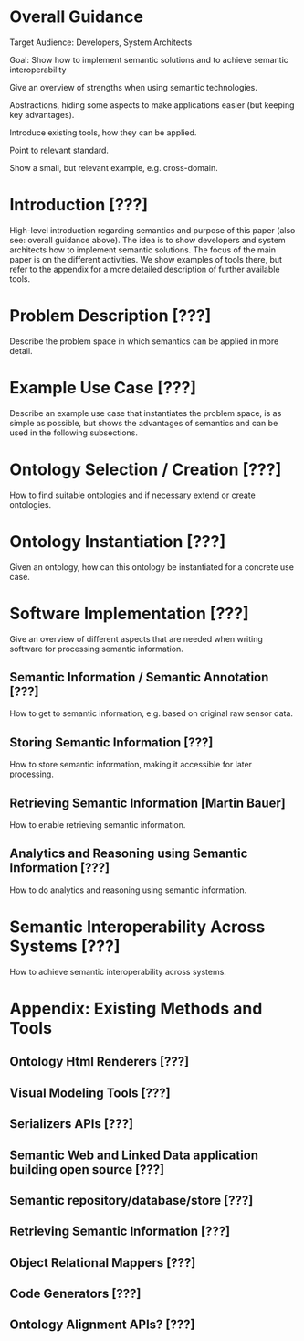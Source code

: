 # Overall Guidance
Target Audience: Developers, System Architects

Goal: Show how to implement semantic solutions and to achieve semantic interoperability

Give an overview of strengths when using semantic technologies.

Abstractions, hiding some aspects to make applications easier (but keeping key advantages).

Introduce existing tools, how they can be applied.

Point to relevant standard.

Show a small, but relevant example, e.g. cross-domain.

# Introduction [???]
High-level introduction regarding semantics and purpose of this paper (also see: overall guidance above). The idea is to show developers and system architects how to implement semantic solutions. The focus of the main paper is on the different activities. We show examples of tools there, but refer to the appendix for a more detailed description of further available tools.

# Problem Description [???]
Describe the problem space in which semantics can be applied in more detail.

# Example Use Case [???]
Describe an example use case that instantiates the problem space, is as simple as possible, but shows the advantages of semantics and can be used in the following subsections.

# Ontology Selection / Creation [???]
How to find suitable ontologies and if necessary extend or create ontologies.

# Ontology Instantiation [???]
Given an ontology, how can this ontology be instantiated for a concrete use case.

# Software Implementation [???]
Give an overview of different aspects that are needed when writing software for processing semantic information.

## Semantic Information / Semantic Annotation [???]
How to get to semantic information, e.g. based on original raw sensor data.

## Storing Semantic Information [???]
How to store semantic information, making it accessible for later processing.

## Retrieving Semantic Information [Martin Bauer]
How to enable retrieving semantic information.

## Analytics and Reasoning using Semantic Information [???]
How to do analytics and reasoning using semantic information.

# Semantic Interoperability Across Systems [???]
How to achieve semantic interoperability across systems.

# Appendix: Existing Methods and Tools

## Ontology Html Renderers [???]

## Visual Modeling Tools [???]

## Serializers APIs [???]

## Semantic Web and Linked Data application building open source [???]

## Semantic repository/database/store [???]

## Retrieving Semantic Information [???]

## Object Relational Mappers [???]

## Code Generators [???]

## Ontology Alignment APIs? [???]
